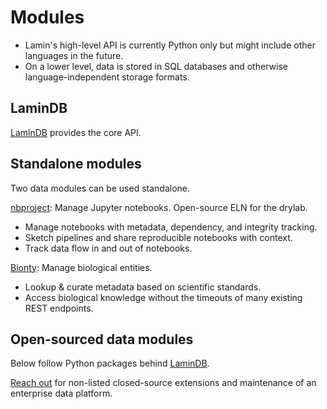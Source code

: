 # Modules

- Lamin's high-level API is currently Python only but might include other languages in the future.
- On a lower level, data is stored in SQL databases and otherwise language-independent storage formats.

## LaminDB

[LaminDB](https://lamin.ai/docs) provides the core API.

## Standalone modules

Two data modules can be used standalone.

[nbproject](https://lamin.ai/docs/nbproject): Manage Jupyter notebooks. Open-source ELN for the drylab.

- Manage notebooks with metadata, dependency, and integrity tracking.
- Sketch pipelines and share reproducible notebooks with context.
- Track data flow in and out of notebooks.

[Bionty](https://lamin.ai/docs/bionty): Manage biological entities.

- Lookup & curate metadata based on scientific standards.
- Access biological knowledge without the timeouts of many existing REST endpoints.

## Open-sourced data modules

Below follow Python packages behind [LaminDB](https://lamin.ai/docs).

[Reach out](https://lamin.ai/contact) for non-listed closed-source extensions and maintenance of an enterprise data platform.
